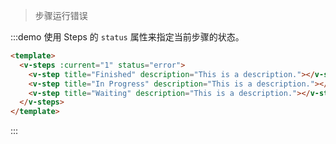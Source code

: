 > 步骤运行错误

:::demo 使用 Steps 的 `status` 属性来指定当前步骤的状态。

```html
<template>
  <v-steps :current="1" status="error">
    <v-step title="Finished" description="This is a description."></v-step>
    <v-step title="In Progress" description="This is a description."></v-step>
    <v-step title="Waiting" description="This is a description."></v-step>
  </v-steps>
</template>
```
:::